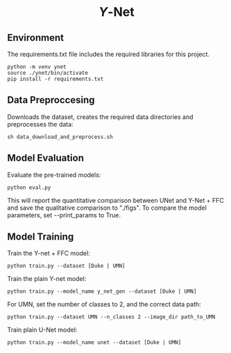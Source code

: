 
# $$\Upsilon\text{-Net}$$

## Environment
The requirements.txt file includes the required libraries for this project.

	python -m venv ynet
	source ./ynet/bin/activate
	pip install -r requirements.txt

## Data Preproccesing

Downloads the dataset, creates the required data directories and preprocesses the data:

    sh data_download_and_preprocess.sh

## Model Evaluation
Evaluate the pre-trained models:

    python eval.py
    
This will report the quantitative comparison between UNet and Y-Net + FFC and save the qualitative comparison to "./figs".
To compare the model parameters, set --print_params to True.


## Model Training
Train the Y-net + FFC model:

    python train.py --dataset [Duke | UMN]

Train the plain Y-net model:

    python train.py --model_name y_net_gen --dataset [Duke | UMN]
    
For UMN, set the number of classes to 2, and the correct data path:

    python train.py --dataset UMN --n_classes 2 --image_dir path_to_UMN
    
Train plain U-Net model:

    python train.py --model_name unet --dataset [Duke | UMN]
